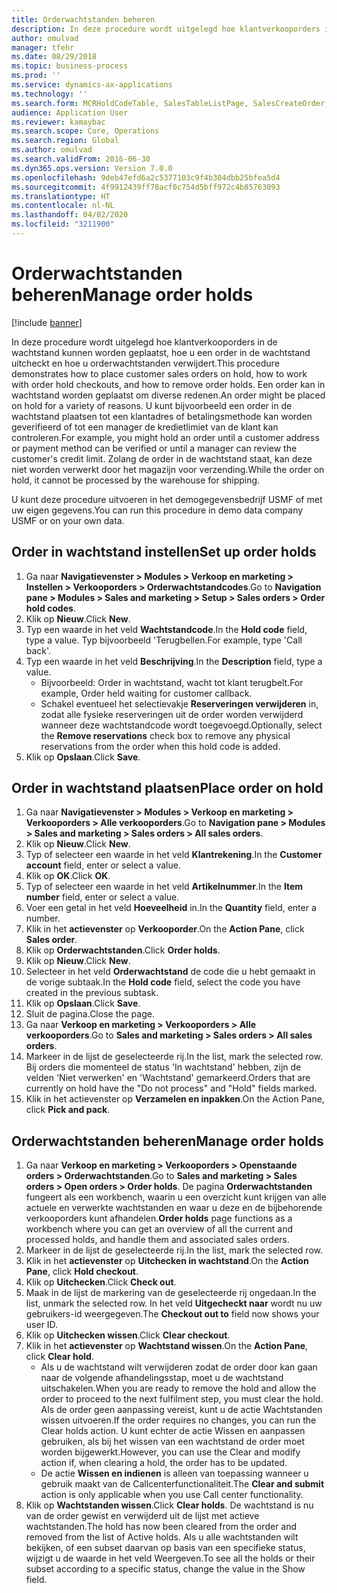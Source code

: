 ```yaml
---
title: Orderwachtstanden beheren
description: In deze procedure wordt uitgelegd hoe klantverkooporders in de wachtstand kunnen worden geplaatst, hoe u een order in de wachtstand uitcheckt en hoe u orderwachtstanden verwijdert.
author: omulvad
manager: tfehr
ms.date: 08/29/2018
ms.topic: business-process
ms.prod: ''
ms.service: dynamics-ax-applications
ms.technology: ''
ms.search.form: MCRHoldCodeTable, SalesTableListPage, SalesCreateOrder, SalesTable, MCRHoldCodeTrans
audience: Application User
ms.reviewer: kamaybac
ms.search.scope: Core, Operations
ms.search.region: Global
ms.author: omulvad
ms.search.validFrom: 2016-06-30
ms.dyn365.ops.version: Version 7.0.0
ms.openlocfilehash: 9deb47efd6a2c5377103c9f4b304dbb25bfea5d4
ms.sourcegitcommit: 4f9912439ff78acf0c754d5bff972c4b85763093
ms.translationtype: HT
ms.contentlocale: nl-NL
ms.lasthandoff: 04/02/2020
ms.locfileid: "3211900"
---
```

# <a name="manage-order-holds"></a><span data-ttu-id="83911-103">Orderwachtstanden beheren</span><span class="sxs-lookup"><span data-stu-id="83911-103">Manage order holds</span></span>

[!include [banner](../../includes/banner.md)]

<span data-ttu-id="83911-104">In deze procedure wordt uitgelegd hoe klantverkooporders in de wachtstand kunnen worden geplaatst, hoe u een order in de wachtstand uitcheckt en hoe u orderwachtstanden verwijdert.</span><span class="sxs-lookup"><span data-stu-id="83911-104">This procedure demonstrates how to place customer sales orders on hold, how to work with order hold checkouts, and how to remove order holds.</span></span> <span data-ttu-id="83911-105">Een order kan in wachtstand worden geplaatst om diverse redenen.</span><span class="sxs-lookup"><span data-stu-id="83911-105">An order might be placed on hold for a variety of reasons.</span></span> <span data-ttu-id="83911-106">U kunt bijvoorbeeld een order in de wachtstand plaatsen tot een klantadres of betalingsmethode kan worden geverifieerd of tot een manager de kredietlimiet van de klant kan controleren.</span><span class="sxs-lookup"><span data-stu-id="83911-106">For example, you might hold an order until a customer address or payment method can be verified or until a manager can review the customer's credit limit.</span></span> <span data-ttu-id="83911-107">Zolang de order in de wachtstand staat, kan deze niet worden verwerkt door het magazijn voor verzending.</span><span class="sxs-lookup"><span data-stu-id="83911-107">While the order on hold, it cannot be processed by the warehouse for shipping.</span></span> 

<span data-ttu-id="83911-108">U kunt deze procedure uitvoeren in het demogegevensbedrijf USMF of met uw eigen gegevens.</span><span class="sxs-lookup"><span data-stu-id="83911-108">You can run this procedure in demo data company USMF or on your own data.</span></span>


## <a name="set-up-order-holds"></a><span data-ttu-id="83911-109">Order in wachtstand instellen</span><span class="sxs-lookup"><span data-stu-id="83911-109">Set up order holds</span></span>
1. <span data-ttu-id="83911-110">Ga naar **Navigatievenster > Modules > Verkoop en marketing > Instellen > Verkooporders > Orderwachtstandcodes**.</span><span class="sxs-lookup"><span data-stu-id="83911-110">Go to **Navigation pane > Modules > Sales and marketing > Setup > Sales orders > Order hold codes**.</span></span>
2. <span data-ttu-id="83911-111">Klik op **Nieuw**.</span><span class="sxs-lookup"><span data-stu-id="83911-111">Click **New**.</span></span>
3. <span data-ttu-id="83911-112">Typ een waarde in het veld **Wachtstandcode**.</span><span class="sxs-lookup"><span data-stu-id="83911-112">In the **Hold code** field, type a value.</span></span> <span data-ttu-id="83911-113">Typ bijvoorbeeld 'Terugbellen.</span><span class="sxs-lookup"><span data-stu-id="83911-113">For example, type 'Call back'.</span></span>  
4. <span data-ttu-id="83911-114">Typ een waarde in het veld **Beschrijving**.</span><span class="sxs-lookup"><span data-stu-id="83911-114">In the **Description** field, type a value.</span></span>
    - <span data-ttu-id="83911-115">Bijvoorbeeld: Order in wachtstand, wacht tot klant terugbelt.</span><span class="sxs-lookup"><span data-stu-id="83911-115">For example, Order held waiting for customer callback.</span></span>  
    - <span data-ttu-id="83911-116">Schakel eventueel het selectievakje **Reserveringen verwijderen** in, zodat alle fysieke reserveringen uit de order worden verwijderd wanneer deze wachtstandcode wordt toegevoegd.</span><span class="sxs-lookup"><span data-stu-id="83911-116">Optionally, select the **Remove reservations** check box to remove any physical reservations from the order when this hold code is added.</span></span>  
5. <span data-ttu-id="83911-117">Klik op **Opslaan**.</span><span class="sxs-lookup"><span data-stu-id="83911-117">Click **Save**.</span></span>

## <a name="place-order-on-hold"></a><span data-ttu-id="83911-118">Order in wachtstand plaatsen</span><span class="sxs-lookup"><span data-stu-id="83911-118">Place order on hold</span></span>
1. <span data-ttu-id="83911-119">Ga naar **Navigatievenster > Modules > Verkoop en marketing > Verkooporders > Alle verkooporders**.</span><span class="sxs-lookup"><span data-stu-id="83911-119">Go to **Navigation pane > Modules > Sales and marketing > Sales orders > All sales orders**.</span></span>
2. <span data-ttu-id="83911-120">Klik op **Nieuw**.</span><span class="sxs-lookup"><span data-stu-id="83911-120">Click **New**.</span></span>
3. <span data-ttu-id="83911-121">Typ of selecteer een waarde in het veld **Klantrekening**.</span><span class="sxs-lookup"><span data-stu-id="83911-121">In the **Customer account** field, enter or select a value.</span></span>
4. <span data-ttu-id="83911-122">Klik op **OK**.</span><span class="sxs-lookup"><span data-stu-id="83911-122">Click **OK**.</span></span>
5. <span data-ttu-id="83911-123">Typ of selecteer een waarde in het veld **Artikelnummer**.</span><span class="sxs-lookup"><span data-stu-id="83911-123">In the **Item number** field, enter or select a value.</span></span>
6. <span data-ttu-id="83911-124">Voer een getal in het veld **Hoeveelheid** in.</span><span class="sxs-lookup"><span data-stu-id="83911-124">In the **Quantity** field, enter a number.</span></span>
7. <span data-ttu-id="83911-125">Klik in het **actievenster** op **Verkooporder**.</span><span class="sxs-lookup"><span data-stu-id="83911-125">On the **Action Pane**, click **Sales order**.</span></span>
8. <span data-ttu-id="83911-126">Klik op **Orderwachtstanden**.</span><span class="sxs-lookup"><span data-stu-id="83911-126">Click **Order holds**.</span></span>
9. <span data-ttu-id="83911-127">Klik op **Nieuw**.</span><span class="sxs-lookup"><span data-stu-id="83911-127">Click **New**.</span></span>
10. <span data-ttu-id="83911-128">Selecteer in het veld **Orderwachtstand** de code die u hebt gemaakt in de vorige subtaak.</span><span class="sxs-lookup"><span data-stu-id="83911-128">In the **Hold code** field, select the code you have created in the previous subtask.</span></span>
11. <span data-ttu-id="83911-129">Klik op **Opslaan**.</span><span class="sxs-lookup"><span data-stu-id="83911-129">Click **Save**.</span></span>
12. <span data-ttu-id="83911-130">Sluit de pagina.</span><span class="sxs-lookup"><span data-stu-id="83911-130">Close the page.</span></span>
13. <span data-ttu-id="83911-131">Ga naar **Verkoop en marketing > Verkooporders > Alle verkooporders**.</span><span class="sxs-lookup"><span data-stu-id="83911-131">Go to **Sales and marketing > Sales orders > All sales orders**.</span></span>
14. <span data-ttu-id="83911-132">Markeer in de lijst de geselecteerde rij.</span><span class="sxs-lookup"><span data-stu-id="83911-132">In the list, mark the selected row.</span></span> <span data-ttu-id="83911-133">Bij orders die momenteel de status 'In wachtstand' hebben, zijn de velden 'Niet verwerken' en 'Wachtstand' gemarkeerd.</span><span class="sxs-lookup"><span data-stu-id="83911-133">Orders that are currently on hold have the "Do not process" and "Hold" fields marked.</span></span>
15. <span data-ttu-id="83911-134">Klik in het actievenster op **Verzamelen en inpakken**.</span><span class="sxs-lookup"><span data-stu-id="83911-134">On the Action Pane, click **Pick and pack**.</span></span>

## <a name="manage-order-holds"></a><span data-ttu-id="83911-135">Orderwachtstanden beheren</span><span class="sxs-lookup"><span data-stu-id="83911-135">Manage order holds</span></span>
1. <span data-ttu-id="83911-136">Ga naar **Verkoop en marketing > Verkooporders > Openstaande orders > Orderwachtstanden**.</span><span class="sxs-lookup"><span data-stu-id="83911-136">Go to **Sales and marketing > Sales orders > Open orders > Order holds**.</span></span> <span data-ttu-id="83911-137">De pagina **Orderwachtstanden** fungeert als een workbench, waarin u een overzicht kunt krijgen van alle actuele en verwerkte wachtstanden en waar u deze en de bijbehorende verkooporders kunt afhandelen.</span><span class="sxs-lookup"><span data-stu-id="83911-137">**Order holds** page functions as a workbench where you can get an overview of all the current and processed holds, and handle them and associated sales orders.</span></span>     
2. <span data-ttu-id="83911-138">Markeer in de lijst de geselecteerde rij.</span><span class="sxs-lookup"><span data-stu-id="83911-138">In the list, mark the selected row.</span></span>
3. <span data-ttu-id="83911-139">Klik in het **actievenster** op **Uitchecken in wachtstand**.</span><span class="sxs-lookup"><span data-stu-id="83911-139">On the **Action Pane**, click **Hold checkout**.</span></span>
4. <span data-ttu-id="83911-140">Klik op **Uitchecken**.</span><span class="sxs-lookup"><span data-stu-id="83911-140">Click **Check out**.</span></span>
5. <span data-ttu-id="83911-141">Maak in de lijst de markering van de geselecteerde rij ongedaan.</span><span class="sxs-lookup"><span data-stu-id="83911-141">In the list, unmark the selected row.</span></span> <span data-ttu-id="83911-142">In het veld **Uitgecheckt naar** wordt nu uw gebruikers-id weergegeven.</span><span class="sxs-lookup"><span data-stu-id="83911-142">The **Checkout out to** field now shows your user ID.</span></span>   
6. <span data-ttu-id="83911-143">Klik op **Uitchecken wissen**.</span><span class="sxs-lookup"><span data-stu-id="83911-143">Click **Clear checkout**.</span></span>
7. <span data-ttu-id="83911-144">Klik in het **actievenster** op **Wachtstand wissen**.</span><span class="sxs-lookup"><span data-stu-id="83911-144">On the **Action Pane**, click **Clear hold**.</span></span>
    - <span data-ttu-id="83911-145">Als u de wachtstand wilt verwijderen zodat de order door kan gaan naar de volgende afhandelingsstap, moet u de wachtstand uitschakelen.</span><span class="sxs-lookup"><span data-stu-id="83911-145">When you are ready to remove the hold and allow the order to proceed to the next fulfilment step, you must clear the hold.</span></span> <span data-ttu-id="83911-146">Als de order geen aanpassing vereist, kunt u de actie Wachtstanden wissen uitvoeren.</span><span class="sxs-lookup"><span data-stu-id="83911-146">If the order requires no changes, you can run the Clear holds action.</span></span> <span data-ttu-id="83911-147">U kunt echter de actie Wissen en aanpassen gebruiken, als bij het wissen van een wachtstand de order moet worden bijgewerkt.</span><span class="sxs-lookup"><span data-stu-id="83911-147">However, you can use the Clear and modify action if, when clearing a hold, the order has to be updated.</span></span>      
    - <span data-ttu-id="83911-148">De actie **Wissen en indienen** is alleen van toepassing wanneer u gebruik maakt van de Callcenterfunctionaliteit.</span><span class="sxs-lookup"><span data-stu-id="83911-148">The **Clear and submit** action is only applicable when you use Call center functionality.</span></span>  
8. <span data-ttu-id="83911-149">Klik op **Wachtstanden wissen**.</span><span class="sxs-lookup"><span data-stu-id="83911-149">Click **Clear holds**.</span></span> <span data-ttu-id="83911-150">De wachtstand is nu van de order gewist en verwijderd uit de lijst met actieve wachtstanden.</span><span class="sxs-lookup"><span data-stu-id="83911-150">The hold has now been cleared from the order and removed from the list of Active holds.</span></span> <span data-ttu-id="83911-151">Als u alle wachtstanden wilt bekijken, of een subset daarvan op basis van een specifieke status, wijzigt u de waarde in het veld Weergeven.</span><span class="sxs-lookup"><span data-stu-id="83911-151">To see all the holds or their subset according to a specific status, change the value in the Show field.</span></span>     

